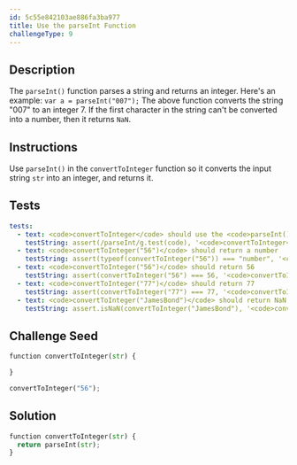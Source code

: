 ```yaml
---
id: 5c55e842103ae886fa3ba977
title: Use the parseInt Function
challengeType: 9
---
```


## Description
<section id='description'>
The <code>parseInt()</code> function parses a string and returns an integer. Here's an example:
<code>var a = parseInt("007");</code>
The above function converts the string "007" to an integer 7. If the first character in the string can't be converted into a number, then it returns <code>NaN</code>.
</section>

## Instructions
<section id='instructions'>
Use <code>parseInt()</code> in the <code>convertToInteger</code> function so it converts the input string <code>str</code> into an integer, and returns it.
</section>

## Tests
<section id='tests'>

```yml
tests:
  - text: <code>convertToInteger</code> should use the <code>parseInt()</code> function
    testString: assert(/parseInt/g.test(code), '<code>convertToInteger</code> should use the <code>parseInt()</code> function');
  - text: <code>convertToInteger("56")</code> should return a number
    testString: assert(typeof(convertToInteger("56")) === "number", '<code>convertToInteger("56")</code> should return a number');
  - text: <code>convertToInteger("56")</code> should return 56
    testString: assert(convertToInteger("56") === 56, '<code>convertToInteger("56")</code> should return 56');
  - text: <code>convertToInteger("77")</code> should return 77
    testString: assert(convertToInteger("77") === 77, '<code>convertToInteger("77")</code> should return 77');
  - text: <code>convertToInteger("JamesBond")</code> should return NaN
    testString: assert.isNaN(convertToInteger("JamesBond"), '<code>convertToInteger("JamesBond")</code> should return NaN');

```

</section>

## Challenge Seed
<section id='challengeSeed'>

<div id='py-seed'>

```python
function convertToInteger(str) {

}

convertToInteger("56");
```

</div>



</section>

## Solution
<section id='solution'>

```python
function convertToInteger(str) {
  return parseInt(str);
}
```
</section>

